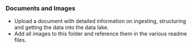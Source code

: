 ### Documents and Images

- Upload a document with detailed information on ingesting, structuring and getting the data into the data lake.
- Add all images to this folder and reference them in the various readme files.
